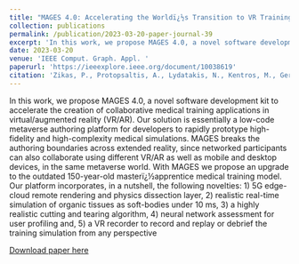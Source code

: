 ```yaml
---
title: "MAGES 4.0: Accelerating the Worldï¿½s Transition to VR Training and Democratizing the Authoring of the Medical Metaverse"
collection: publications
permalink: /publication/2023-03-20-paper-journal-39
excerpt: 'In this work, we propose MAGES 4.0, a novel software development kit to accelerate the creation of collaborative medical training applications in virtual/augmented reality (VR/AR). Our solution is essentially a low-code metaverse authoring platform for developers to rapidly prototype high-fidelity and high-complexity medical simulations. MAGES breaks the authoring boundaries across extended reality, since networked participants can also collaborate using different VR/AR as well as mobile and desktop devices, in the same metaverse world. With MAGES we propose an upgrade to the outdated 150-year-old masterï¿½apprentice medical training model. Our platform incorporates, in a nutshell, the following novelties: 1) 5G edge-cloud remote rendering and physics dissection layer, 2) realistic real-time simulation of organic tissues as soft-bodies under 10 ms, 3) a highly realistic cutting and tearing algorithm, 4) neural network assessment for user profiling and, 5) a VR recorder to record and replay or debrief the training simulation from any perspective'
date: 2023-03-20
venue: 'IEEE Comput. Graph. Appl. '
paperurl: 'https://ieeexplore.ieee.org/document/10038619'
citation: 'Zikas, P., Protopsaltis, A., Lydatakis, N., Kentros, M., Geronikolakis, S., Kateros, S., Kamarianakis, M., Evangelou, G., Filippidis, A., Grigoriou, E., Angelis, D., Tamiolakis, M., Dodis, M., Kokiadis, G., Petropoulos, J., Pateraki, M., Papagiannakis, G., &quot;MAGES 4.0: Accelerating the World&apos;s Transition to VR Training and Democratizing the Authoring of the Medical Metaverse&quot;, IEEE Comput. Graph. Appl. 43, 2, 43-56. DOI:https://doi.org/10.1109/mcg.2023.3242686, 2023'
---
```

In this work, we propose MAGES 4.0, a novel software development kit to accelerate the creation of collaborative medical training applications in virtual/augmented reality (VR/AR). Our solution is essentially a low-code metaverse authoring platform for developers to rapidly prototype high-fidelity and high-complexity medical simulations. MAGES breaks the authoring boundaries across extended reality, since networked participants can also collaborate using different VR/AR as well as mobile and desktop devices, in the same metaverse world. With MAGES we propose an upgrade to the outdated 150-year-old masterï¿½apprentice medical training model. Our platform incorporates, in a nutshell, the following novelties: 1) 5G edge-cloud remote rendering and physics dissection layer, 2) realistic real-time simulation of organic tissues as soft-bodies under 10 ms, 3) a highly realistic cutting and tearing algorithm, 4) neural network assessment for user profiling and, 5) a VR recorder to record and replay or debrief the training simulation from any perspective

[Download paper here](https://ieeexplore.ieee.org/document/10038619)
